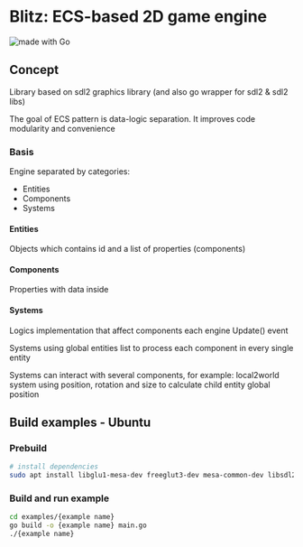 # Blitz: ECS-based 2D game engine

<div style="align-content: center">
    <img src="https://img.shields.io/badge/Made%20with-Go-1f425f.svg" alt="made with Go">
</div>

## Concept

Library based on sdl2 graphics library (and also go wrapper for sdl2 & sdl2 libs)

The goal of ECS pattern is data-logic separation. It improves code modularity and convenience

### Basis

Engine separated by categories:

- Entities
- Components
- Systems

#### Entities

Objects which contains id and a list of properties (components)

#### Components

Properties with data inside

#### Systems

Logics implementation that affect components each engine Update() event

Systems using global entities list to process each component in every single entity

Systems can interact with several components, for example:
local2world system using position, rotation and size to calculate child entity global position

## Build examples - Ubuntu

### Prebuild

```bash
# install dependencies
sudo apt install libglu1-mesa-dev freeglut3-dev mesa-common-dev libsdl2-dev libsdl2-*-dev
```

### Build and run example

```bash
cd examples/{example name}
go build -o {example name} main.go
./{example name}
```